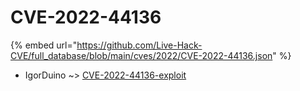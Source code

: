 # CVE-2022-44136
{% embed url="https://github.com/Live-Hack-CVE/full_database/blob/main/cves/2022/CVE-2022-44136.json" %}

* IgorDuino ~> [CVE-2022-44136-exploit](https://www.alice-snow.ru/2022/database/cve-2022-44136/cve-2022-44136-exploit-igorduino)